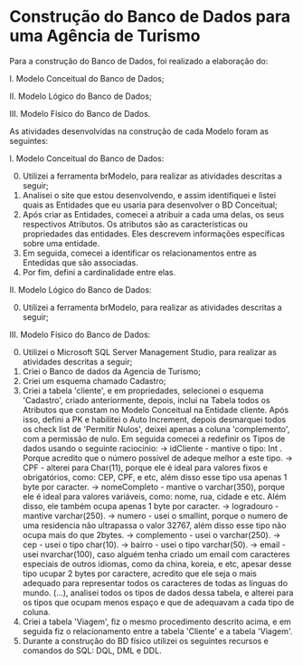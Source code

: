 # Construção do Banco de Dados para uma Agência de Turismo

Para a construção do Banco de Dados, foi realizado a elaboração do:

I. Modelo Conceitual do Banco de Dados;

II. Modelo Lógico do Banco de Dados;

III. Modelo Físico do Banco de Dados.

As atividades desenvolvidas na construção de cada Modelo foram as seguintes:

I. Modelo Conceitual do Banco de Dados:

0. Utilizei a ferramenta brModelo, para realizar as atividades descritas a seguir;
1. Analisei o site que estou desenvolvendo, e assim identifiquei e listei quais as Entidades que eu usaria para desenvolver o BD Conceitual;
2. Após criar as Entidades, comecei a atribuir a cada uma delas, os seus respectivos Atributos. Os atributos são as características ou propriedades das entidades. Eles descrevem informações específicas sobre uma entidade.
3. Em seguida, comecei a identificar os relacionamentos entre as Entedidas que são associadas.
4. Por fim, defini a cardinalidade entre elas.

II. Modelo Lógico do Banco de Dados:

0. Utilizei a ferramenta brModelo, para realizar as atividades descritas a seguir;

III. Modelo Físico do Banco de Dados:

0. Utilizei o Microsoft SQL Server Management Studio, para realizar as atividades descritas a seguir;
1. Criei o Banco de dados da Agencia de Turismo;
2. Criei um esquema chamado Cadastro;
3. Criei a tabela 'cliente', e em propriedades, selecionei o esquema 'Cadastro', criado anteriormente, depois, inclui na Tabela todos os Atributos que constam no Modelo Conceitual na Entidade cliente. Após isso, defini a PK e habilitei o Auto Increment, depois desmarquei todos os check list de 'Permitir Nulos', deixei apenas a coluna 'complemento', com a permissão de nulo. Em seguida comecei a redefinir os Tipos de dados usando o seguinte raciocinio:
   -> idCliente - mantive o tipo: Int . Porque acredito que o número possivel de adeque melhor a este tipo.
   -> CPF - alterei para Char(11), porque ele é ideal para valores fixos e obrigatórios, como: CEP, CPF, e etc, além disso esse tipo usa apenas 1 byte por caracter.
   -> nomeCompleto - mantive o varchar(350), porque ele é ideal para valores variáveis, como: nome, rua, cidade e etc. Além disso, ele também ocupa apenas 1 byte por caracter.
   -> logradouro - mantive varchar(250).
   -> numero - usei o smallint, porque o numero de uma residencia não ultrapassa o valor 32767, além disso esse tipo não ocupa mais do que 2bytes.
   -> complemento - usei o varchar(250).
   -> cep - usei o tipo char(10).
   -> bairro - usei o tipo varchar(50).
   -> email - usei nvarchar(100), caso alguém tenha criado um email com caracteres especiais de outros idiomas, como da china, koreia, e etc, apesar desse tipo ucupar 2 bytes por caractere, acredito que ele seja o mais adequado para representar todos os caracteres de todas as línguas do mundo.
   (...), analisei todos os tipos de dados dessa tabela, e alterei para os tipos que ocupam menos espaço e que de adequavam a cada tipo de coluna.
4. Criei a tabela 'Viagem', fiz o mesmo procedimento descrito acima, e em seguida fiz o relacionamento entre a tabela 'Cliente' e a tabela 'Viagem'.
5. Durante a construção do BD físico utilizei os seguintes recursos e comandos do SQL: DQL, DML e DDL.
